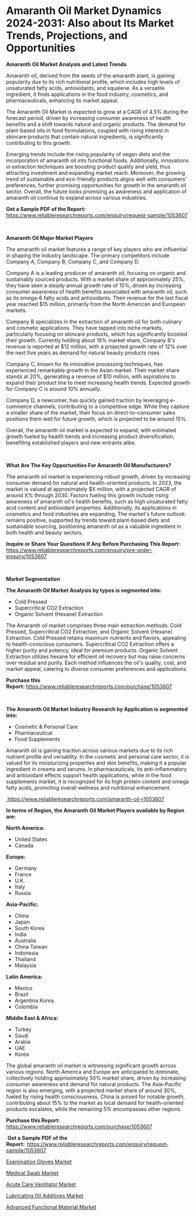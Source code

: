 <p><h1>Amaranth Oil Market Dynamics 2024-2031: Also about Its Market Trends, Projections, and Opportunities</h1></p><p><strong>Amaranth Oil Market Analysis and Latest Trends</strong></p>
<p><p>Amaranth oil, derived from the seeds of the amaranth plant, is gaining popularity due to its rich nutritional profile, which includes high levels of unsaturated fatty acids, antioxidants, and squalene. As a versatile ingredient, it finds applications in the food industry, cosmetics, and pharmaceuticals, enhancing its market appeal.</p><p>The Amaranth Oil Market is expected to grow at a CAGR of 4.5% during the forecast period, driven by increasing consumer awareness of health benefits and a shift towards natural and organic products. The demand for plant-based oils in food formulations, coupled with rising interest in skincare products that contain natural ingredients, is significantly contributing to this growth.</p><p>Emerging trends include the rising popularity of vegan diets and the incorporation of amaranth oil into functional foods. Additionally, innovations in extraction techniques are boosting product quality and yield, thus attracting investment and expanding market reach. Moreover, the growing trend of sustainable and eco-friendly products aligns well with consumers' preferences, further promising opportunities for growth in the amaranth oil sector. Overall, the future looks promising as awareness and application of amaranth oil continue to expand across various industries.</p></p>
<p><strong>Get a Sample PDF of the Report:&nbsp;</strong> <a href="https://www.reliableresearchreports.com/enquiry/request-sample/1053607?utm_campaign=36&utm_medium=2&utm_source=Github&utm_content=ia&utm_term=07112024&utm_id=amaranth-oil">https://www.reliableresearchreports.com/enquiry/request-sample/1053607</a></p>
<p>&nbsp;</p>
<p><strong>Amaranth Oil Major Market Players</strong></p>
<p><p>The amaranth oil market features a range of key players who are influential in shaping the industry landscape. The primary competitors include Company A, Company B, Company C, and Company D.</p><p>Company A is a leading producer of amaranth oil, focusing on organic and sustainably sourced products. With a market share of approximately 25%, they have seen a steady annual growth rate of 15%, driven by increasing consumer awareness of health benefits associated with amaranth oil, such as its omega-6 fatty acids and antioxidants. Their revenue for the last fiscal year reached $15 million, primarily from the North American and European markets.</p><p>Company B specializes in the extraction of amaranth oil for both culinary and cosmetic applications. They have tapped into niche markets, particularly focusing on skincare products, which has significantly boosted their growth. Currently holding about 18% market share, Company B's revenue is reported at $12 million, with a projected growth rate of 12% over the next five years as demand for natural beauty products rises.</p><p>Company C, known for its innovative processing techniques, has experienced remarkable growth in the Asian market. Their market share stands at 20%, generating a revenue of $10 million, with aspirations to expand their product line to meet increasing health trends. Expected growth for Company C is around 10% annually.</p><p>Company D, a newcomer, has quickly gained traction by leveraging e-commerce channels, contributing to a competitive edge. While they capture a smaller share of the market, their focus on direct-to-consumer sales positions them well for future growth, which is projected to be around 15%.</p><p>Overall, the amaranth oil market is expected to expand, with estimated growth fueled by health trends and increasing product diversification, benefiting established players and new entrants alike.</p></p>
<p>&nbsp;</p>
<p><strong>What Are The Key Opportunities For Amaranth Oil Manufacturers?</strong></p>
<p><p>The amaranth oil market is experiencing robust growth, driven by increasing consumer demand for natural and health-oriented products. In 2023, the market is valued at approximately $X million, with a projected CAGR of around X% through 2030. Factors fueling this growth include rising awareness of amaranth oil's health benefits, such as high unsaturated fatty acid content and antioxidant properties. Additionally, its applications in cosmetics and food industries are expanding. The market's future outlook remains positive, supported by trends toward plant-based diets and sustainable sourcing, positioning amaranth oil as a valuable ingredient in both health and beauty sectors.</p></p>
<p><strong>Inquire or Share Your Questions If Any Before Purchasing This Report:</strong> <a href="https://www.reliableresearchreports.com/enquiry/pre-order-enquiry/1053607?utm_campaign=36&utm_medium=2&utm_source=Github&utm_content=ia&utm_term=07112024&utm_id=amaranth-oil">https://www.reliableresearchreports.com/enquiry/pre-order-enquiry/1053607</a></p>
<p>&nbsp;</p>
<p><strong>Market Segmentation</strong></p>
<p><strong>The Amaranth Oil Market Analysis by types is segmented into:</strong></p>
<p><ul><li>Cold Pressed</li><li>Supercritical CO2 Extraction</li><li>Organic Solvent (Hexane) Extraction</li></ul></p>
<p><p>The Amaranth oil market comprises three main extraction methods: Cold Pressed, Supercritical CO2 Extraction, and Organic Solvent (Hexane) Extraction. Cold Pressed retains maximum nutrients and flavors, appealing to health-conscious consumers. Supercritical CO2 Extraction offers a higher purity and potency, ideal for premium products. Organic Solvent Extraction utilizes hexane for efficient oil recovery but may raise concerns over residue and purity. Each method influences the oil's quality, cost, and market appeal, catering to diverse consumer preferences and applications.</p></p>
<p><strong>Purchase this Report:&nbsp;</strong><a href="https://www.reliableresearchreports.com/purchase/1053607?utm_campaign=36&utm_medium=2&utm_source=Github&utm_content=ia&utm_term=07112024&utm_id=amaranth-oil">https://www.reliableresearchreports.com/purchase/1053607</a></p>
<p>&nbsp;</p>
<p><strong>The Amaranth Oil Market Industry Research by Application is segmented into:</strong></p>
<p><ul><li>Cosmetic & Personal Care</li><li>Pharmaceutical</li><li>Food Supplements</li></ul></p>
<p><p>Amaranth oil is gaining traction across various markets due to its rich nutrient profile and versatility. In the cosmetic and personal care sector, it is valued for its moisturizing properties and skin benefits, making it a popular ingredient in creams and serums. In pharmaceuticals, its anti-inflammatory and antioxidant effects support health applications, while in the food supplements market, it is recognized for its high protein content and omega fatty acids, promoting overall wellness and nutritional enhancement.</p></p>
<p><a href="https://www.reliableresearchreports.com/amaranth-oil-r1053607?utm_campaign=36&utm_medium=2&utm_source=Github&utm_content=ia&utm_term=07112024&utm_id=amaranth-oil">&nbsp;https://www.reliableresearchreports.com/amaranth-oil-r1053607</a></p>
<p><strong>In terms of Region, the Amaranth Oil Market Players available by Region are:</strong></p>
<p>
    <p> <strong> North America: </strong>
        <ul>
            <li>United States</li>
            <li>Canada</li>
        </ul>
        </p> 
    <p> <strong> Europe: </strong>
        <ul>
            <li>Germany</li>
            <li>France</li>
            <li>U.K.</li>
            <li>Italy</li>
            <li>Russia</li>
        </ul>
        </p> 
    <p> <strong> Asia-Pacific: </strong>
        <ul>
            <li>China</li>
            <li>Japan</li>
            <li>South Korea</li>
            <li>India</li>
            <li>Australia</li>
            <li>China Taiwan</li>
            <li>Indonesia</li>
            <li>Thailand</li>
            <li>Malaysia</li>
        </ul>
        </p> 
    <p> <strong> Latin America: </strong>
        <ul>
            <li>Mexico</li>
            <li>Brazil</li>
            <li>Argentina Korea</li>
            <li>Colombia</li>
        </ul>
        </p> 
    <p> <strong> Middle East & Africa: </strong>
        <ul>
            <li>Turkey</li>
            <li>Saudi</li>
            <li>Arabia</li>
            <li>UAE</li>
            <li>Korea</li>
        </ul>
    </p>
    </p>
<p><p>The global amaranth oil market is witnessing significant growth across various regions. North America and Europe are anticipated to dominate, collectively holding approximately 50% market share, driven by increasing consumer awareness and demand for natural products. The Asia-Pacific region is also emerging, with a projected market share of around 30%, fueled by rising health consciousness. China is poised for notable growth, contributing about 15% to the market as local demand for health-oriented products escalates, while the remaining 5% encompasses other regions.</p></p>
<p><strong>Purchase this Report: </strong><a href="https://www.reliableresearchreports.com/purchase/1053607?utm_campaign=36&utm_medium=2&utm_source=Github&utm_content=ia&utm_term=07112024&utm_id=amaranth-oil">https://www.reliableresearchreports.com/purchase/1053607</a></p>
<p>&nbsp;<strong>Get a Sample PDF of the Report:&nbsp;&nbsp;</strong><a href="https://www.reliableresearchreports.com/enquiry/request-sample/1053607?utm_campaign=36&utm_medium=2&utm_source=Github&utm_content=ia&utm_term=07112024&utm_id=amaranth-oil">https://www.reliableresearchreports.com/enquiry/request-sample/1053607</a></p>
<p><strong></strong></p>
<p><p><a href="https://issuu.com/reportprime-2/docs/examination-gloves-market-size-2030_8894dd8b1dd418?utm_campaign=36&utm_medium=2&utm_source=Github&utm_content=ia&utm_term=07112024&utm_id=amaranth-oil">Examination Gloves Market</a></p><p><a href="https://issuu.com/reportprime-2/docs/medical-swab-market-size-2030.pptx_88b6c8cae28fa6?utm_campaign=36&utm_medium=2&utm_source=Github&utm_content=ia&utm_term=07112024&utm_id=amaranth-oil">Medical Swab Market</a></p><p><a href="https://issuu.com/reportprime-2/docs/acute-care-ventilator-market-size-2_2f7ead150281fa?utm_campaign=36&utm_medium=2&utm_source=Github&utm_content=ia&utm_term=07112024&utm_id=amaranth-oil">Acute Care Ventilator Market</a></p><p><a href="https://github.com/AngelaWalsh696/Market-Research-Report-List-1/blob/main/lubricating-oil-additives-market.md?utm_campaign=36&utm_medium=2&utm_source=Github&utm_content=ia&utm_term=07112024&utm_id=amaranth-oil">Lubricating Oil Additives Market</a></p><p><a href="https://github.com/GRUBBSCHARLES/Market-Research-Report-List-1/blob/main/advanced-functional-material-market.md?utm_campaign=36&utm_medium=2&utm_source=Github&utm_content=ia&utm_term=07112024&utm_id=amaranth-oil">Advanced Functional Material Market</a></p></p>